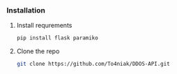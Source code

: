 ### Installation

1. Install requrements
   ```sh
   pip install flask paramiko
   ```
2. Clone the repo
   ```sh
   git clone https://github.com/To4niak/DDOS-API.git
